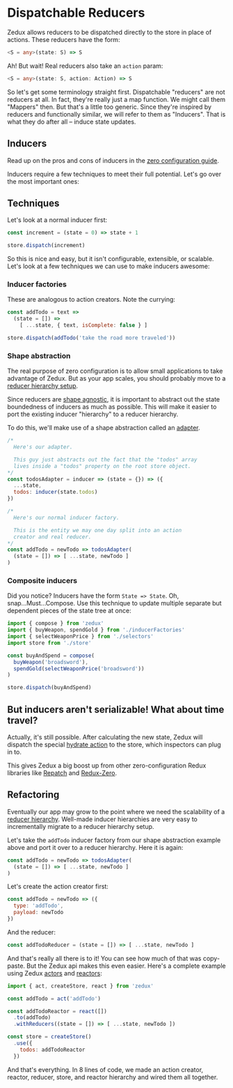 # Dispatchable Reducers

Zedux allows reducers to be dispatched directly to the store in place of actions. These reducers have the form:

```typescript
<S = any>(state: S) => S
```

Ah! But wait! Real reducers also take an `action` param:

```typescript
<S = any>(state: S, action: Action) => S
```

So let's get some terminology straight first. Dispatchable "reducers" are not reducers at all. In fact, they're really just a map function. We might call them "Mappers" then. But that's a little too generic. Since they're inspired by reducers and functionally similar, we will refer to them as "Inducers". That is what they do after all &ndash; induce state updates.

## Inducers

Read up on the pros and cons of inducers in the [zero configuration guide](/docs/guides/zeroConfiguration.md).

Inducers require a few techniques to meet their full potential. Let's go over the most important ones:

## Techniques

Let's look at a normal inducer first:

```javascript
const increment = (state = 0) => state + 1

store.dispatch(increment)
```

So this is nice and easy, but it isn't configurable, extensible, or scalable. Let's look at a few techniques we can use to make inducers awesome:

### Inducer factories

These are analogous to action creators. Note the currying:

```javascript
const addTodo = text =>
  (state = []) =>
    [ ...state, { text, isComplete: false } ]

store.dispatch(addTodo('take the road more traveled'))
```

### Shape abstraction

The real purpose of zero configuration is to allow small applications to take advantage of Zedux. But as your app scales, you should probably move to a [reducer hierarchy setup](/docs/guides/theReducerHierarchy).

Since reducers are [shape agnostic](/docs/glossary.md#shape-agnostic), it is important to abstract out the state boundedness of inducers as much as possible. This will make it easier to port the existing inducer "hierarchy" to a reducer hierarchy.

To do this, we'll make use of a shape abstraction called an [adapter](/docs/glossary.md#adapter).

```javascript
/*
  Here's our adapter.

  This guy just abstracts out the fact that the "todos" array
  lives inside a "todos" property on the root store object.
*/
const todosAdapter = inducer => (state = {}) => ({
  ...state,
  todos: inducer(state.todos)
})

/*
  Here's our normal inducer factory.

  This is the entity we may one day split into an action
  creator and real reducer.
*/
const addTodo = newTodo => todosAdapter(
  (state = []) => [ ...state, newTodo ]
)
```

### Composite inducers

Did you notice? Inducers have the form `State => State`. Oh, snap...Must...Compose. Use this technique to update multiple separate but dependent pieces of the state tree at once:

```javascript
import { compose } from 'zedux'
import { buyWeapon, spendGold } from './inducerFactories'
import { selectWeaponPrice } from './selectors'
import store from './store'

const buyAndSpend = compose(
  buyWeapon('broadsword'),
  spendGold(selectWeaponPrice('broadsword'))
)

store.dispatch(buyAndSpend)
```

## But inducers aren't serializable! What about time travel?

Actually, it's still possible. After calculating the new state, Zedux will dispatch the special [hydrate action](/docs/api/actionTypes.md#hydrate) to the store, which inspectors can plug in to.

This gives Zedux a big boost up from other zero-configuration Redux libraries like [Repatch](https://github.com/jaystack/repatch) and [Redux-Zero](https://github.com/concretesolutions/redux-zero).

## Refactoring

Eventually our app may grow to the point where we need the scalability of a [reducer hierarchy](/docs/guides/theReducerLayer.md). Well-made inducer hierarchies are very easy to incrementally migrate to a reducer hierarchy setup.

Let's take the `addTodo` inducer factory from our shape abstraction example above and port it over to a reducer hierarchy. Here it is again:

```javascript
const addTodo = newTodo => todosAdapter(
  (state = []) => [ ...state, newTodo ]
)
```

Let's create the action creator first:

```javascript
const addTodo = newTodo => ({
  type: 'addTodo',
  payload: newTodo
})
```

And the reducer:

```javascript
const addTodoReducer = (state = []) => [ ...state, newTodo ]
```

And that's really all there is to it! You can see how much of that was copy-paste. But the Zedux api makes this even easier. Here's a complete example using Zedux [actors](/docs/api/ZeduxActor.md) and [reactors](/docs/api/ZeduxReactor.md):

```javascript
import { act, createStore, react } from 'zedux'

const addTodo = act('addTodo')

const addTodoReactor = react([])
  .to(addTodo)
  .withReducers((state = []) => [ ...state, newTodo ])

const store = createStore()
  .use({
    todos: addTodoReactor
  })
```

And that's everything. In 8 lines of code, we made an action creator, reactor, reducer, store, and reactor hierarchy and wired them all together.
